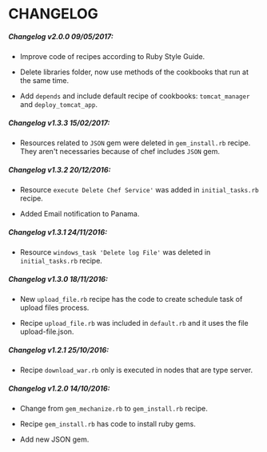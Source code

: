 # CHANGELOG

##### Changelog v2.0.0 09/05/2017:

- Improve code of recipes according to Ruby Style Guide.

- Delete libraries folder, now use methods of the cookbooks that run at the same time.

- Add `depends` and include default recipe of cookbooks: `tomcat_manager` and `deploy_tomcat_app`.

##### Changelog v1.3.3 15/02/2017:

- Resources related to `JSON` gem were deleted in `gem_install.rb` recipe. They aren't necessaries because of chef includes `JSON` gem.

##### Changelog v1.3.2 20/12/2016:

- Resource `execute Delete Chef Service'` was added in `initial_tasks.rb` recipe.

- Added Email notification to Panama.

##### Changelog v1.3.1 24/11/2016:

- Resource `windows_task 'Delete log File'` was deleted in `initial_tasks.rb` recipe.

##### Changelog v1.3.0 18/11/2016:

- New `upload_file.rb` recipe has the code to create schedule task of upload files process.

- Recipe `upload_file.rb` was included in `default.rb` and it uses the file upload-file.json.

##### Changelog v1.2.1 25/10/2016:

- Recipe `download_war.rb` only is executed in nodes that are type server.

##### Changelog v1.2.0 14/10/2016:

- Change from `gem_mechanize.rb` to `gem_install.rb` recipe.

- Recipe `gem_install.rb` has code to install ruby gems.

- Add new JSON gem.
